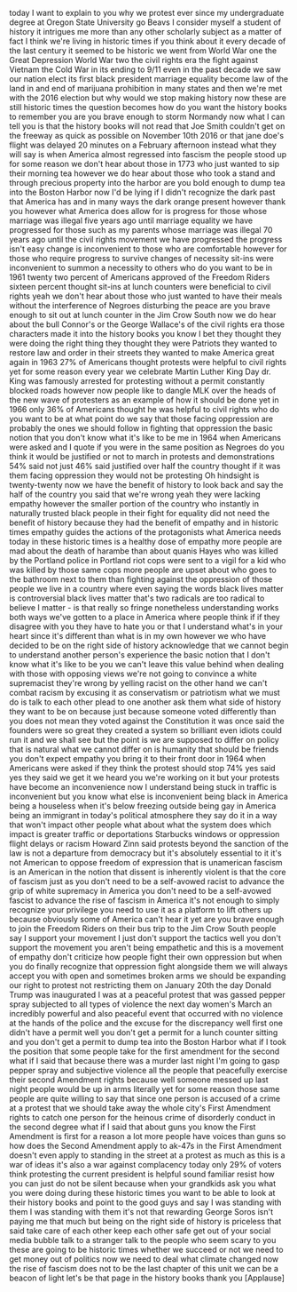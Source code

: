 
today I want to explain to you why we
protest ever since my undergraduate
degree at Oregon State University go
Beavs I consider myself a student of
history it intrigues me more than any
other scholarly subject as a matter of
fact I think we&#39;re living in historic
times if you think about it every decade
of the last century it seemed to be
historic
we went from World War one the Great
Depression World War two the civil
rights era the fight against Vietnam the
Cold War in its ending to 9/11 even in
the past decade we saw our nation elect
its first black president marriage
equality become law of the land in and
end of marijuana prohibition in many
states and then we&#39;re met with the 2016
election but why would we stop making
history now these are still historic
times the question becomes how do you
want the history books to remember you
are you brave enough to storm Normandy
now what I can tell you is that the
history books will not read that Joe
Smith couldn&#39;t get on the freeway as
quick as possible on November 10th 2016
or that jane doe&#39;s flight was delayed 20
minutes on a February afternoon instead
what they will say is when America
almost regressed into fascism the people
stood up for some reason we don&#39;t hear
about those in 1773 who just wanted to
sip their morning tea however we do hear
about those who took a stand and through
precious property into the harbor are
you bold enough to dump tea into the
Boston Harbor now I&#39;d be lying if I
didn&#39;t recognize the dark past that
America has and in many ways the dark
orange present however
thank you however what America does
allow for is progress for those whose
marriage was illegal five years ago
until marriage equality we have
progressed for those such as my parents
whose marriage was illegal 70 years ago
until the civil rights movement we have
progressed the progress isn&#39;t easy
change is inconvenient to those who are
comfortable however for those who
require progress to survive changes of
necessity sit-ins were inconvenient to
summon a necessity to others who do you
want to be in 1961 twenty two percent of
Americans approved of the Freedom Riders
sixteen percent thought sit-ins at lunch
counters were beneficial to civil rights
yeah we don&#39;t hear about those who just
wanted to have their meals without the
interference of Negroes disturbing the
peace are you brave enough to sit out at
lunch counter in the Jim Crow South now
we do hear about the bull Connor&#39;s or
the George Wallace&#39;s of the civil rights
era those characters made it into the
history books you know I bet they
thought they were doing the right thing
they thought they were Patriots they
wanted to restore law and order in their
streets they wanted to make America
great again
in 1963 27% of Americans thought
protests were helpful to civil rights
yet for some reason every year we
celebrate Martin Luther King Day dr.
King was famously arrested for
protesting without a permit constantly
blocked roads however now people like to
dangle MLK over the heads of the new
wave of protesters as an example of how
it should be done yet in 1966
only 36% of Americans thought he was
helpful to civil rights who do you want
to be at what point do we say that those
facing oppression are probably the ones
we should follow in fighting that
oppression the basic notion that you
don&#39;t know what it&#39;s like to be me in
1964 when Americans were asked and I
quote if you were in the same position
as Negroes do you think it would be
justified or not to march in protests
and demonstrations 54% said not just
46% said justified over half the country
thought if it was them facing oppression
they would not be protesting Oh
hindsight is twenty-twenty now we have
the benefit of history to look back and
say the half of the country you said
that we&#39;re wrong yeah they were lacking
empathy
however the smaller portion of the
country who instantly in naturally
trusted black people in their fight for
equality did not need the benefit of
history because they had the benefit of
empathy and in historic times empathy
guides the actions of the protagonists
what America needs today in these
historic times is a healthy dose of
empathy more people are mad about the
death of harambe than about quanis Hayes
who was killed by the Portland police in
Portland riot cops were sent to a vigil
for a kid who was killed by those same
cops more people are upset about who
goes to the bathroom next to them than
fighting against the oppression of those
people we live in a country where even
saying the words black lives matter is
controversial black lives matter that&#39;s
two radicals are too radical to believe
I matter - is that really so fringe
nonetheless understanding works both
ways we&#39;ve gotten to a place in America
where people think if if they disagree
with you they have to hate you or that I
understand what&#39;s in your heart since
it&#39;s different than what is in my own
however we who have decided to be on the
right side of history acknowledge that
we cannot begin to understand another
person&#39;s experience the basic notion
that I don&#39;t know what it&#39;s like to be
you we can&#39;t leave this value behind
when dealing with those with opposing
views we&#39;re not going to convince a
white supremacist they&#39;re wrong by
yelling racist on the other hand we
can&#39;t combat racism by excusing it as
conservatism or patriotism what we must
do is talk to each other
plead to one another ask them what side
of history they want to be on because
just because someone voted differently
than you does not mean they voted
against the Constitution it was once
said the founders were so great they
created a system so brilliant even
idiots could run it and we shall see
but the point is we are supposed to
differ on policy that is natural what we
cannot differ on is humanity that should
be friends you don&#39;t expect empathy you
bring it to their front door in 1964
when Americans were asked if they think
the protest should stop 74% yes said yes
they said we get it
we heard you we&#39;re working on it but
your protests have become an
inconvenience
now I understand being stuck in traffic
is inconvenient but you know what else
is inconvenient being black in America
being a houseless when it&#39;s below
freezing outside being gay in America
being an immigrant in today&#39;s political
atmosphere they say do it in a way that
won&#39;t impact other people what about
what the system does which impact is
greater traffic or deportations
Starbucks windows or oppression flight
delays or racism Howard Zinn said
protests beyond the sanction of the law
is not a departure from democracy but
it&#39;s absolutely essential to it it&#39;s not
American to oppose freedom of expression
that is unamerican fascism is an
American in the notion that dissent is
inherently violent is that the core of
fascism just as you don&#39;t need to be a
self-avowed racist to advance the grip
of white supremacy in America you don&#39;t
need to be a self-avowed fascist to
advance the rise of fascism in America
it&#39;s not enough to simply recognize your
privilege you need to use it as a
platform to lift others up because
obviously some of America can&#39;t hear it
yet are you brave enough to join the
Freedom Riders on their bus trip to the
Jim Crow South people say I support your
movement I just don&#39;t support the
tactics well you don&#39;t support the
movement you aren&#39;t being empathetic and
this is a movement of empathy
don&#39;t criticize how people fight their
own oppression but when you do finally
recognize that oppression fight
alongside them we will always accept you
with open and sometimes broken arms we
should be expanding our right to protest
not restricting them on January 20th the
day Donald Trump was inaugurated I was
at a peaceful protest that was gassed
pepper spray subjected to all types of
violence
the next day women&#39;s March an incredibly
powerful and also peaceful event that
occurred with no violence at the hands
of the police and the excuse for the
discrepancy well first one didn&#39;t have a
permit well you don&#39;t get a permit for a
lunch counter sitting and you don&#39;t get
a permit to dump tea into the Boston
Harbor
what if I took the position that some
people take for the first amendment for
the second what if I said that because
there was a murder last night I&#39;m going
to gasp pepper spray and subjective
violence all the people that peacefully
exercise their second Amendment rights
because well someone messed up last
night people would be up in arms
literally yet for some reason those same
people are quite willing to say that
since one person is accused of a crime
at a protest that we should take away
the whole city&#39;s First Amendment rights
to catch one person for the heinous
crime of disorderly conduct in the
second degree what if I said that about
guns
you know the First Amendment is first
for a reason a lot more people have
voices than guns so how does the Second
Amendment apply to ak-47s in the First
Amendment doesn&#39;t even apply to standing
in the street at a protest as much as
this is a war of ideas it&#39;s also a war
against complacency today only 29% of
voters think protesting the current
president is helpful
sound familiar resist how you can just
do not be silent because when your
grandkids ask you what you were doing
during these historic times you want to
be able to look at their history books
and point to the good guys and say I was
standing with them I was standing with
them it&#39;s not that rewarding George
Soros isn&#39;t paying me that much but
being on the right side of history is
priceless that said take care of each
other keep each other safe get out of
your social media bubble talk to a
stranger talk to the people who seem
scary to you these are going to be
historic times whether we succeed or not
we need to get money out of politics now
we need to deal what climate changed now
the rise of fascism does not
to be the last chapter of this unit we
can be a beacon of light let&#39;s be that
page in the history books thank you
[Applause]
